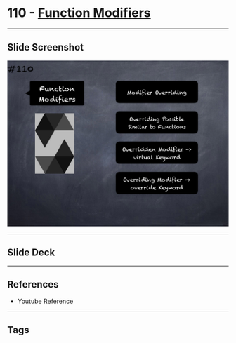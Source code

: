 # 110 - [Function Modifiers](Function%20Modifiers.md)


___
## Slide Screenshot
![110.png](../images/solidity201/110.png)
___
## Slide Deck

___
## References
- Youtube Reference
___
## Tags